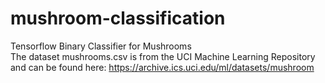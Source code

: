 # mushroom-classification
Tensorflow Binary Classifier for Mushrooms <br>
The dataset mushrooms.csv is from the UCI Machine Learning Repository and can be found here: https://archive.ics.uci.edu/ml/datasets/mushroom
